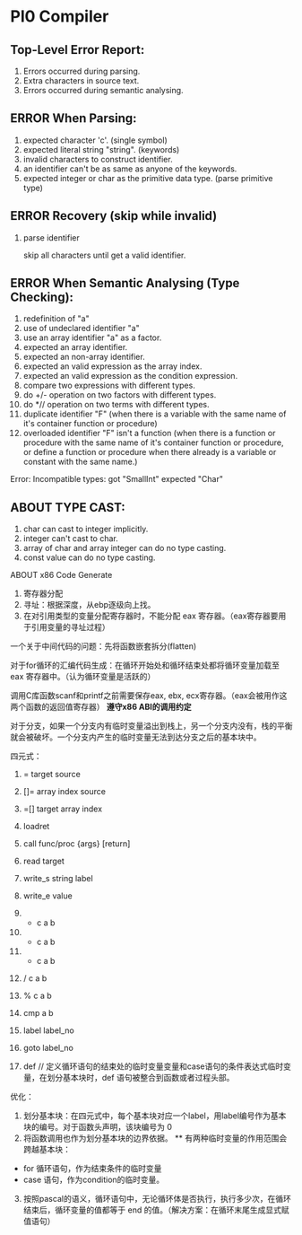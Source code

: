 Pl0 Compiler
============

Top-Level Error Report:
----------------------

1. Errors occurred during parsing.
2. Extra characters in source text.
3. Errors occurred during semantic analysing.


ERROR When Parsing:
------------------

1. expected character 'c'. (single symbol)
2. expected literal string "string". (keywords)
3. invalid characters to construct identifier.
4. an identifier can't be as same as anyone of the keywords.
5. expected integer or char as the primitive data type. (parse primitive type)


ERROR Recovery (skip while invalid)
---------------------

1. parse identifier

    skip all characters until get a valid identifier.


ERROR When Semantic Analysing (Type Checking):
----------------------------------------------

1. redefinition of "a"
2. use of undeclared identifier "a"
3. use an array identifier "a" as a factor.
4. expected an array identifier.
5. expected an non-array identifier.
6. expected an valid expression as the array index.
7. expected an valid expression as the condition expression.
8. compare two expressions with different types.
9. do +/- operation on two factors with different types.
10. do *// operation on two terms with different types.
11. duplicate identifier "F" (when there is a variable with the same name of it's container function or procedure)
12. overloaded identifier "F" isn't a function (when there is a function or procedure with the same name of it's container function or procedure, or define a function or procedure when there already is a variable or constant with the same name.)

Error: Incompatible types: got "SmallInt" expected "Char"  

ABOUT TYPE CAST:
----------------

1. char can cast to integer implicitly.
2. integer can't cast to char.
3. array of char and array integer can do no type casting.
4. const value can do no type casting.

ABOUT x86 Code Generate

1. 寄存器分配
2. 寻址：根据深度，从ebp逐级向上找。
3. 在对引用类型的变量分配寄存器时，不能分配 eax 寄存器。（eax寄存器要用于引用变量的寻址过程）


一个关于中间代码的问题：先将函数嵌套拆分(flatten)

对于for循环的汇编代码生成：在循环开始处和循环结束处都将循环变量加载至 eax 寄存器中。（认为循环变量是活跃的）

调用C库函数scanf和printf之前需要保存eax, ebx, ecx寄存器。（eax会被用作这两个函数的返回值寄存器）
**遵守x86 ABI的调用约定**

对于分支，如果一个分支内有临时变量溢出到栈上，另一个分支内没有，栈的平衡就会被破坏。一个分支内产生的临时变量无法到达分支之后的基本块中。

四元式：

1. = target source
2. []= array index source
3. =[] target array index
5. loadret
6. call func/proc {args} [return]
11. read target
12. write_s string label
13. write_e value

14. + c a b
15. - c a b
16. * c a b
17. / c a b
18. % c a b
19. cmp a b
20. label label_no
21. goto label_no
22. def // 定义循环语句的结束处的临时变量变量和case语句的条件表达式临时变量，在划分基本块时，def 语句被整合到函数或者过程头部。

优化：

1. 划分基本块：在四元式中，每个基本块对应一个label，用label编号作为基本块的编号。对于函数头声明，该块编号为 0
2. 将函数调用也作为划分基本块的边界依据。
** 有两种临时变量的作用范围会跨越基本块：

+ for 循环语句，作为结束条件的临时变量
+ case 语句，作为condition的临时变量。

3. 按照pascal的语义，循环语句中，无论循环体是否执行，执行多少次，在循环结束后，循环变量的值都等于 end 的值。（解决方案：在循环末尾生成显式赋值语句）